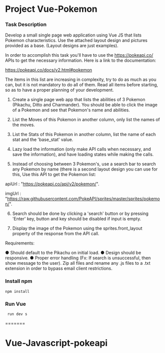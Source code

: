 
# Project Vue-Pokemon


 ### Task Description

Develop a small single page web application using Vue JS that lists Pokemon characteristics. Use the
attached layout design and pictures provided as a base. (Layout designs are just examples).

In order to accomplish this task you'll have to use the https://pokeapi.co/ APIs to get the necessary
information. Here is a link to the documentation:

https://pokeapi.co/docs/v2.html#pokemon

The items in this list are increasing in complexity, try to do as much as you can, but it is not
mandatory to do all of them. Read all items before starting, so as to have a proper planning of your
development.

1. Create a single page web app that lists the abilities of 3 Pokemon (Pikachu, Ditto and
Charmander). You should be able to click the image of a Pokemon and see that Pokemon's
name and abilities.

2. List the Moves of this Pokemon in another column, only list the names of the moves.

3. List the Stats of this Pokemon in another column, list the name of each stat and the
'base_stat' value.

4. Lazy load the information (only make API calls when necessary, and save the information),
and have loading states while making the calls.

5. Instead of choosing between 3 Pokemon's, use a search bar to search any Pokemon by name
(there is a second layout design you can use for this, Use this API to get the Pokemon list:

apiUrl : "https://pokeapi.co/api/v2/pokemon/".

imgUrl : "https://raw.githubusercontent.com/PokeAPI/sprites/master/sprites/pokemon/".

6. Search should be done by clicking a 'search' button or by pressing 'Enter' key, button and key
should be disabled if input is empty.

7. Display the image of the Pokemon using the sprites.front_layout property of the response
from the API call.


Requirements:

● Should default to the Pikachu on initial load.
● Design should be responsive.
● Proper error handling (Fx: If search is unsuccessful, then show message to the user).
Zip all files and rename any .js files to a .txt extension in order to bypass email client restrictions.


### Install npm
```
npm install
```

### Run Vue

```
 run dev s
```
=======
# Vue-Javascript-pokeapi
